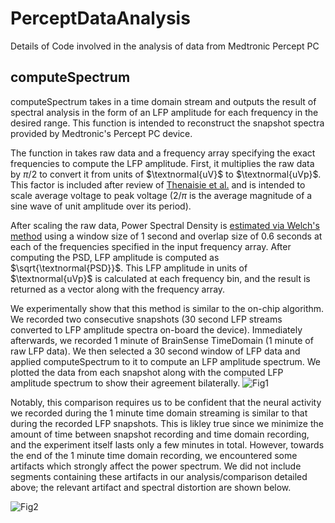 # PerceptDataAnalysis
Details of Code involved in the analysis of data from Medtronic Percept PC
## computeSpectrum
computeSpectrum takes in a time domain stream and outputs the result of spectral analysis in the form of an LFP amplitude for each frequency in the desired range. This function is intended to reconstruct the snapshot spectra provided by Medtronic's Percept PC device.

The function in takes raw data and a frequency array specifying the exact frequencies to compute the LFP amplitude. First, it multiplies the raw data by $\pi/2$ to convert it from units of $\textnormal{uV}$ to $\textnormal{uVp}$. This factor is included after review of [Thenaisie et al.](https://iopscience.iop.org/article/10.1088/1741-2552/ac1d5b) and is intended to scale average voltage to peak voltage ($2/\pi$ is the average magnitude of a sine wave of unit amplitude over its period).

After scaling the raw data, Power Spectral Density is [estimated via Welch's method](https://www.mathworks.com/help/signal/ref/pwelch.html) using a window size of 1 second and overlap size of 0.6 seconds at each of the frequencies specified in the input frequency array. After computing the PSD, LFP amplitude is computed as $\sqrt{\textnormal{PSD}}$. This LFP amplitude in units of $\textnormal{uVp}$ is calculated at each frequency bin, and the result is returned as a vector along with the frequency array.

We experimentally show that this method is similar to the on-chip algorithm. We recorded two consecutive snapshots (30 second LFP streams converted to LFP amplitude spectra on-board the device). Immediately afterwards, we recorded 1 minute of BrainSense TimeDomain (1 minute of raw LFP data). We then selected a 30 second window of LFP data and applied computeSpectrum to it to compute an LFP amplitude spectrum. We plotted the data from each snapshot along with the computed LFP amplitude spectrum to show their agreement bilaterally. ![Fig1](https://user-images.githubusercontent.com/68879124/229225564-f8ec9e6f-f01c-43f9-be61-0d60474db961.png)


Notably, this comparison requires us to be confident that the neural activity we recorded during the 1 minute time domain streaming is similar to that during the recorded LFP snapshots. This is likley true since we minimize the amount of time between snapshot recording and time domain recording, and the experiment itself lasts only a few minutes in total. However, towards the end of the 1 minute time domain recording, we encountered some artifacts which strongly affect the power spectrum. We did not include segments containing these artifacts in our analysis/comparison detailed above; the relevant artifact and spectral distortion are shown below.

![Fig2](https://user-images.githubusercontent.com/68879124/229225749-2cfea2a8-2f9d-43a8-980d-ad9e4868cd61.png)
